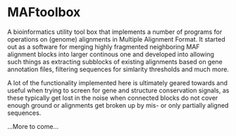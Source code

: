 # MAFtoolbox

A bioinformatics utility tool box that implements a number of programs for operations on (genome) alignments 
in Multiple Alignment Format. 
It started out as a software for merging highly fragmented neighboring MAF alignment blocks 
into larger continous one and developed into allowing such things as extracting subblocks 
of existing alignments based on gene annotation files, filtering sequences for simlarity thresholds and much more.

A lot of the functionality implemented here is ultimately geared towards and 
useful when trying to screen for gene and structure conservation signals, as these typically get lost in the noise
when connected blocks do not cover enough ground or alignments get broken up by mis- or only partially aligned sequences.

...More to come...
